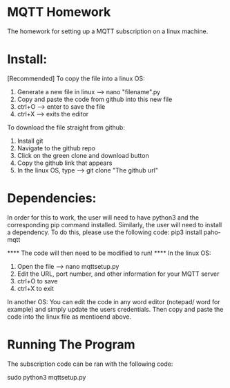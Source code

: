 # MQTT Homework 
The homework for setting up a MQTT subscription on a linux machine.


# Install:
[Recommended]
To copy the file into a linux OS:
  1) Generate a new file in linux --> nano "filename".py
  2) Copy and paste the code from github into this new file
  3) ctrl+O --> enter to save the file
  4) ctrl+X --> exits the editor
  
To download the file straight from github: 
  1) Install git
  2) Navigate to the github repo 
  3) Click on the green clone and download button
  4) Copy the github link that appears
  5) In the linux OS, type --> git clone "The github url"

# Dependencies:
In order for this to work, the user will need to have python3 and the corresponding pip command installed.
Similarly, the user will need to install a dependency. 
To do this, please use the following code: 
    pip3 install paho-mqtt
  
**** The code will then need to be modified to run! ****
In the linux OS: 
  1) Open the file --> nano mqttsetup.py
  2) Edit the URL, port number, and other information for your MQTT server
  3) ctrl+O to save
  4) ctrl+X to exit 

In another OS: 
  You can edit the code in any word editor (notepad/ word for example) and simply update the users credentials.
  Then copy and paste the code into the linux file as mentioend above.

# Running The Program
The subscription code can be ran with the following code: 

   sudo python3 mqttsetup.py 
  
